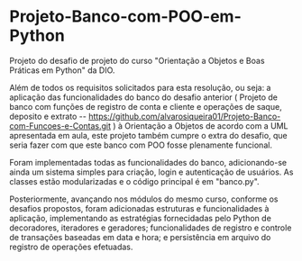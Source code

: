 # Projeto-Banco-com-POO-em-Python

Projeto do desafio de projeto do curso "Orientação a Objetos e Boas Práticas em Python" da DIO.

Além de todos os requisitos solicitados para esta resolução, ou seja: a aplicação das funcionalidades do banco do desafio anterior ( Projeto de banco com funções de registro de conta e cliente e operações de saque, deposito e extrato -- https://github.com/alvarosiqueira01/Projeto-Banco-com-Funcoes-e-Contas.git ) à Orientação a Objetos de acordo com a UML apresentada em aula, este projeto também cumpre o extra do desafio, que seria fazer com que este banco com POO fosse plenamente funcional. 

Foram implementadas todas as funcionalidades do banco, adicionando-se ainda um sistema simples para criação, login e autenticação de usuários. As classes estão modularizadas e o código principal é em "banco.py".

Posteriormente, avançando nos módulos do mesmo curso, conforme os desafios propostos, foram adicionadas estruturas e funcionalidades à aplicação, implementando as estratégias fornecidadas pelo Python de decoradores, iteradores e geradores; funcionalidades de registro e controle de transações baseadas em data e hora; e persistência em arquivo do registro de operações efetuadas.
